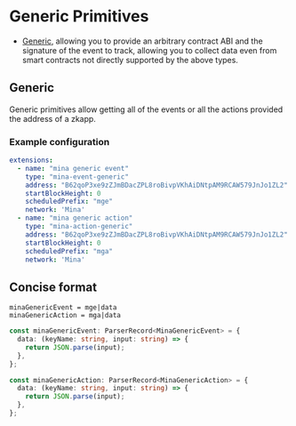 # Generic Primitives

- [Generic](#generic), allowing you to provide an arbitrary contract ABI and the signature of the event to track, allowing you to collect data even from smart contracts not directly supported by the above types.

## Generic

Generic primitives allow getting all of the events or all the actions provided the address of a zkapp.

### Example configuration

```yaml
extensions:
  - name: "mina generic event"
    type: "mina-event-generic"
    address: "B62qoP3xe9zZJmBDacZPL8roBivpVKhAiDNtpAM9RCAW579JnJo1ZL2"
    startBlockHeight: 0
    scheduledPrefix: "mge"
    network: 'Mina'
  - name: "mina generic action"
    type: "mina-action-generic"
    address: "B62qoP3xe9zZJmBDacZPL8roBivpVKhAiDNtpAM9RCAW579JnJo1ZL2"
    startBlockHeight: 0
    scheduledPrefix: "mga"
    network: 'Mina'
```


## Concise format

```
minaGenericEvent = mge|data
minaGenericAction = mga|data
```

```ts
const minaGenericEvent: ParserRecord<MinaGenericEvent> = {
  data: (keyName: string, input: string) => {
    return JSON.parse(input);
  },
};

const minaGenericAction: ParserRecord<MinaGenericAction> = {
  data: (keyName: string, input: string) => {
    return JSON.parse(input);
  },
};
```

